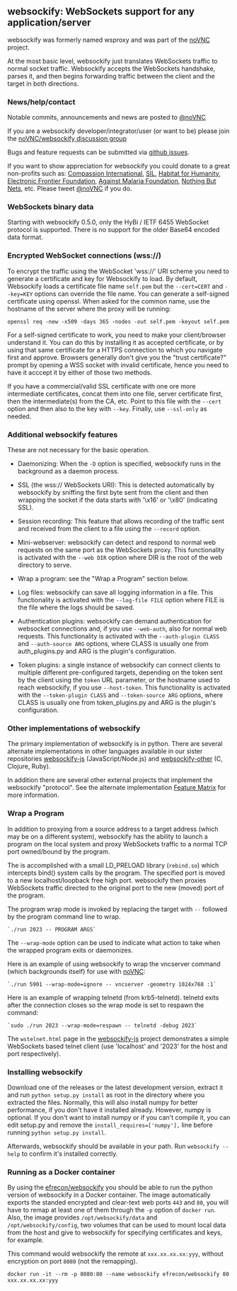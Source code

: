 ## websockify: WebSockets support for any application/server

websockify was formerly named wsproxy and was part of the
[noVNC](https://github.com/novnc/noVNC) project.

At the most basic level, websockify just translates WebSockets traffic
to normal socket traffic. Websockify accepts the WebSockets handshake,
parses it, and then begins forwarding traffic between the client and
the target in both directions.

### News/help/contact

Notable commits, announcements and news are posted to
<a href="http://www.twitter.com/noVNC">@noVNC</a>

If you are a websockify developer/integrator/user (or want to be)
please join the <a
href="https://groups.google.com/forum/?fromgroups#!forum/novnc">noVNC/websockify
discussion group</a>

Bugs and feature requests can be submitted via [github
issues](https://github.com/novnc/websockify/issues).

If you want to show appreciation for websockify you could donate to a great
non-profits such as: [Compassion
International](http://www.compassion.com/), [SIL](http://www.sil.org),
[Habitat for Humanity](http://www.habitat.org), [Electronic Frontier
Foundation](https://www.eff.org/), [Against Malaria
Foundation](http://www.againstmalaria.com/), [Nothing But
Nets](http://www.nothingbutnets.net/), etc. Please tweet <a
href="http://www.twitter.com/noVNC">@noVNC</a> if you do.

### WebSockets binary data

Starting with websockify 0.5.0, only the HyBi / IETF
6455 WebSocket protocol is supported. There is no support for the older
Base64 encoded data format.


### Encrypted WebSocket connections (wss://)

To encrypt the traffic using the WebSocket 'wss://' URI scheme you need to
generate a certificate and key for Websockify to load. By default, Websockify
loads a certificate file name `self.pem` but the `--cert=CERT` and `--key=KEY`
options can override the file name. You can generate a self-signed certificate
using openssl. When asked for the common name, use the hostname of the server
where the proxy will be running:

```
openssl req -new -x509 -days 365 -nodes -out self.pem -keyout self.pem
```

For a self-signed certificate to work, you need to make your client/browser
understand it. You can do this by installing it as accepted certificate, or by
using that same certificate for a HTTPS connection to which you navigate first
and approve. Browsers generally don't give you the "trust certificate?" prompt
by opening a WSS socket with invalid certificate, hence you need to have it
acccept it by either of those two methods.

If you have a commercial/valid SSL certificate with one ore more intermediate
certificates, concat them into one file, server certificate first, then the
intermediate(s) from the CA, etc. Point to this file with the `--cert` option
and then also to the key with `--key`. Finally, use `--ssl-only` as needed.


### Additional websockify features

These are not necessary for the basic operation.

* Daemonizing: When the `-D` option is specified, websockify runs
  in the background as a daemon process.

* SSL (the wss:// WebSockets URI): This is detected automatically by
  websockify by sniffing the first byte sent from the client and then
  wrapping the socket if the data starts with '\x16' or '\x80'
  (indicating SSL).

* Session recording: This feature that allows recording of the traffic
  sent and received from the client to a file using the `--record`
  option.

* Mini-webserver: websockify can detect and respond to normal web
  requests on the same port as the WebSockets proxy. This functionality
  is activated with the `--web DIR` option where DIR is the root of the
  web directory to serve.

* Wrap a program: see the "Wrap a Program" section below.

* Log files: websockify can save all logging information in a file.
  This functionality is activated with the `--log-file FILE` option
  where FILE is the file where the logs should be saved.

* Authentication plugins: websockify can demand authentication for
  websocket connections and, if you use `--web-auth`, also for normal
  web requests. This functionality is activated with the
  `--auth-plugin CLASS` and `--auth-source ARG` options, where CLASS is
  usually one from auth_plugins.py and ARG is the plugin's configuration.

* Token plugins: a single instance of websockify can connect clients to
  multiple different pre-configured targets, depending on the token sent
  by the client using the `token` URL parameter, or the hostname used to
  reach websockify, if you use `--host-token`. This functionality is
  activated with the `--token-plugin CLASS` and `--token-source ARG`
  options, where CLASS is usually one from token_plugins.py and ARG is
  the plugin's configuration.

### Other implementations of websockify

The primary implementation of websockify is in python. There are
several alternate implementations in other languages available in
our sister repositories [websockify-js](https://github.com/novnc/websockify-js)
(JavaScript/Node.js) and [websockify-other](https://github.com/novnc/websockify-other)
 (C, Clojure, Ruby).

In addition there are several other external projects that implement
the websockify "protocol". See the alternate implementation [Feature
Matrix](https://github.com/novnc/websockify/wiki/Feature_Matrix) for
more information.


### Wrap a Program

In addition to proxying from a source address to a target address
(which may be on a different system), websockify has the ability to
launch a program on the local system and proxy WebSockets traffic to
a normal TCP port owned/bound by the program.

The is accomplished with a small LD_PRELOAD library (`rebind.so`)
which intercepts bind() system calls by the program. The specified
port is moved to a new localhost/loopback free high port. websockify
then proxies WebSockets traffic directed to the original port to the
new (moved) port of the program.

The program wrap mode is invoked by replacing the target with `--`
followed by the program command line to wrap.

    `./run 2023 -- PROGRAM ARGS`

The `--wrap-mode` option can be used to indicate what action to take
when the wrapped program exits or daemonizes.

Here is an example of using websockify to wrap the vncserver command
(which backgrounds itself) for use with
[noVNC](https://github.com/novnc/noVNC):

    `./run 5901 --wrap-mode=ignore -- vncserver -geometry 1024x768 :1`

Here is an example of wrapping telnetd (from krb5-telnetd). telnetd
exits after the connection closes so the wrap mode is set to respawn
the command:

    `sudo ./run 2023 --wrap-mode=respawn -- telnetd -debug 2023`

The `wstelnet.html` page in the [websockify-js](https://github.com/novnc/websockify-js)
project demonstrates a simple WebSockets based telnet client (use
'localhost' and '2023' for the host and port respectively).


### Installing websockify

Download one of the releases or the latest development version, extract
it and run `python setup.py install` as root in the directory where you
extracted the files. Normally, this will also install numpy for better
performance, if you don't have it installed already. However, numpy is
optional. If you don't want to install numpy or if you can't compile it,
you can edit setup.py and remove the `install_requires=['numpy'],` line
before running `python setup.py install`.

Afterwards, websockify should be available in your path. Run
`websockify --help` to confirm it's installed correctly.

### Running as a Docker container

By using the [efrecon/websockify](https://hub.docker.com/r/efrecon/websockify/)
you should be able to run the python version of websockify in a Docker
container. The image automatically exports the standed encrypted and clear-text
web ports `443` and `80`, you will have to remap at least one of them through
the `-p` option of `docker run`. Also, the image provides `/opt/websockify/data`
and `/opt/websockify/config`, two volumes that can be used to mount local data
from the host and give to websockify for specifying certificates and keys, for
example.

This command would websockify the remote at `xxx.xx.xx.xx:yyy`, without
encryption on port `8080` (not the remapping).

    docker run -it --rm -p 8080:80 --name websockify efrecon/websockify 80 xxx.xx.xx.xx:yyy

